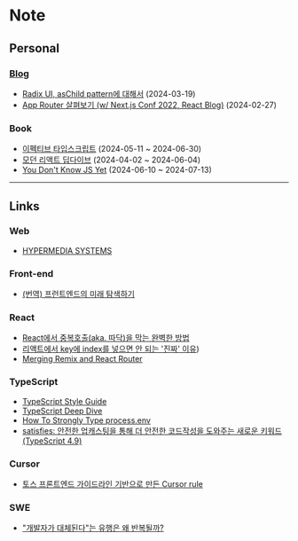 # Note

## Personal

### [Blog](https://velog.io/@ctdlog)
- [Radix UI, asChild pattern에 대해서](https://wookhyung.hashnode.dev/radix-ui-aschild-pattern) (2024-03-19)
- [App Router 살펴보기 (w/ Next.js Conf 2022, React Blog)](https://wookhyung.hashnode.dev/app-router-w-nextjs-conf-2022-react-blog) (2024-02-27)

### Book
- [이펙티브 타입스크립트](https://wookhyung.notion.site/43d54c6e06504692ac6266ab3f3576c8?pvs=4) (2024-05-11 ~ 2024-06-30)
- [모던 리액트 딥다이브](https://frontend-log.vercel.app/) (2024-04-02 ~ 2024-06-04)
- [You Don't Know JS Yet](https://github.com/thoupe/you-dont-know-js-yet-book-study) (2024-06-10 ~ 2024-07-13)

---

## Links

### Web
- [HYPERMEDIA SYSTEMS](https://hypermedia.systems/)

### Front-end
- [(번역) 프런트엔드의 미래 탐색하기](https://ykss.netlify.app/translation/navigating_the_future_of_frontend)

### React
- [React에서 중복호출(aka. 따닥)을 막는 완벽한 방법](https://happysisyphe.tistory.com/m/72)
- [리액트에서 key에 index를 넣으면 안 되는 '진짜' 이유](https://yozm.wishket.com/magazine/detail/2634))
- [Merging Remix and React Router](https://remix.run/blog/merging-remix-and-react-router)

### TypeScript
- [TypeScript Style Guide](https://mkosir.github.io/typescript-style-guide/#introduction)
- [TypeScript Deep Dive](https://basarat.gitbook.io/typescript/)
- [How To Strongly Type process.env](https://www.totaltypescript.com/how-to-strongly-type-process-env)
- [satisfies: 안전한 업캐스팅을 통해 더 안전한 코드작성을 도와주는 새로운 키워드(TypeScript 4.9)](https://engineering.ab180.co/stories/satisfies-safe-upcasting)

### Cursor
- [토스 프론트엔드 가이드라인 기반으로 만든 Cursor rule](https://gist.github.com/toy-crane/dde6258997519d954063a536fc72d055)

### SWE
- ["개발자가 대체된다"는 유행은 왜 반복될까?](https://news.hada.io/topic?id=21150)
